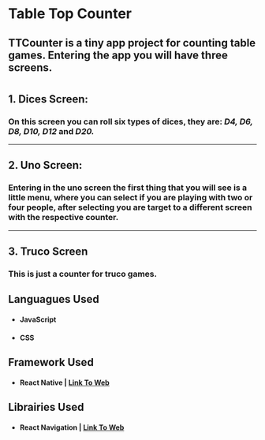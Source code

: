 # **Table Top Counter**

## TTCounter is a tiny app project for counting table games. Entering the app you will have three screens.
#
## 1. **Dices Screen:**

### On this screen you can roll six types of dices, they are: _D4, D6, D8, D10, D12_ and _D20._
---
## 2. **Uno Screen:**

### Entering in the uno screen the first thing that you will see is a little menu, where you can select if you are playing with two or four people, after selecting you are target to a different screen with the respective counter.
---
## 3. **Truco Screen**

### This is just a counter for truco games.


## **Languagues Used** 


- ####  JavaScript
- ####  CSS


## **Framework Used** 


- ####  React Native | [Link To Web](https://reactnative.dev/ "React Native")


## **Librairies Used** 


- #### React Navigation | [Link To Web](https://reactnavigation.org/ "React Navigation")
